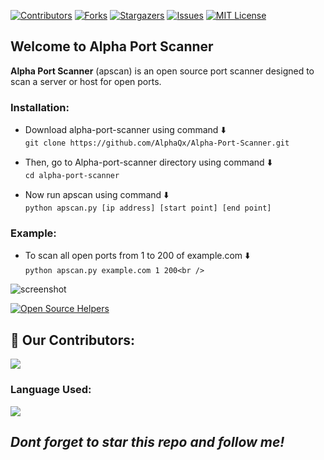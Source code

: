 [![Contributors][contributors-shield]][contributors-url]
[![Forks][forks-shield]][forks-url]
[![Stargazers][stars-shield]][stars-url]
[![Issues][issues-shield]][issues-url]
[![MIT License][license-shield]][license-url]

## **Welcome to Alpha Port Scanner**
**Alpha Port Scanner** (apscan) is an open source port scanner designed to scan a server or host for open ports. 

### Installation:<br />

- Download alpha-port-scanner using command :arrow_down:<br />
``` git clone https://github.com/AlphaQx/Alpha-Port-Scanner.git ``` <br />

- Then, go to Alpha-port-scanner directory using command :arrow_down: <br />
``` cd alpha-port-scanner ``` 

- Now run apscan using command :arrow_down: <br />
``` python apscan.py [ip address] [start point] [end point] ```
 
### Example:<br />
- To scan all open ports from 1 to 200 of example.com :arrow_down: <br />
``` python apscan.py example.com 1 200<br /> ```

![screenshot](https://user-images.githubusercontent.com/71433469/94832827-07bf9400-042c-11eb-8e06-73b5ae532ced.png)<br />

[![Open Source Helpers](https://www.codetriage.com/alphaqx/alpha-port-scanner/badges/users.svg)](https://www.codetriage.com/alphaqx/alpha-port-scanner)

## :handshake: Our Contributors:
<a href="https://github.com/AlphaQx/Alpha-Port-Scanner/graphs/contributors">
  <img src="https://contrib.rocks/image?repo=AlphaQx/Alpha-Port-Scanner" />
</a>

### Language Used:

<img src="https://img.icons8.com/color/48/000000/python--v1.png" />

 ## *Dont forget to star this repo and follow me!*
 
<!-- MARKDOWN LINKS & IMAGES -->
<!-- https://www.markdownguide.org/basic-syntax/#reference-style-links -->
[contributors-shield]: https://img.shields.io/github/contributors/AlphaQx/Alpha-Port-Scanner.svg?style=for-the-badge
[contributors-url]: https://github.com/AlphaQx/Alpha-Port-Scanner/graphs/contributors
[forks-shield]: https://img.shields.io/github/forks/AlphaQx/Alpha-Port-Scanner.svg?style=for-the-badge
[forks-url]: https://github.com/AlphaQx/Alpha-Port-Scanner/network/members
[stars-shield]: https://img.shields.io/github/stars/AlphaQx/Alpha-Port-Scanner.svg?style=for-the-badge
[stars-url]: https://github.com/AlphaQx/Alpha-Port-Scanner/stargazers
[issues-shield]: https://img.shields.io/github/issues/AlphaQx/Alpha-Port-Scanner.svg?style=for-the-badge
[issues-url]: https://github.com/AlphaQx/Alpha-Port-Scanner/issues
[license-shield]: https://img.shields.io/github/license/AlphaQx/Alpha-Port-Scanner.svg?style=for-the-badge
[license-url]: https://github.com/AlphaQx/Alpha-Port-Scanner/blob/master/LICENSE
